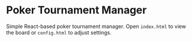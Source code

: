 # Poker Tournament Manager

Simple React-based poker tournament manager. Open `index.html` to view the board or `config.html` to adjust settings.
